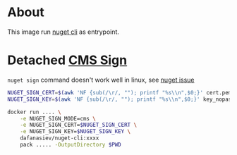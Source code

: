 # About
This image run [nuget cli](https://nuget.org) as entrypoint.

# Detached [CMS Sign](https://en.wikipedia.org/wiki/Cryptographic_Message_Syntax)

`nuget sign` command doesn't work well in linux, see [nuget issue](https://github.com/NuGet/Home/issues/7939)

```sh
NUGET_SIGN_CERT=$(awk 'NF {sub(/\r/, ""); printf "%s\\n",$0;}' cert.pem)
NUGET_SIGN_KEY=$(awk 'NF {sub(/\r/, ""); printf "%s\\n",$0;}' key_nopass.pem)

docker run .... \
    -e NUGET_SIGN_MODE=cms \
    -e NUGET_SIGN_CERT=$NUGET_SIGN_CERT \
    -e NUGET_SIGN_KEY=$NUGET_SIGN_KEY \
    dafanasiev/nuget-cli:xxxx
    pack ..... -OutputDirectory $PWD

```
